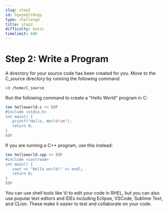 ```yaml
---
slug: step2
id: hgwyeqlt6xgy
type: challenge
title: step2
difficulty: basic
timelimit: 600
---
```

# Step 2: Write a Program

A directory for your source code has been created for you. Move to the C_source directory by running the following command

```bash
cd /home/C_source
```

Run the following command to create a "Hello World" program in C:

```bash
tee helloworld.c << EOF
#include <stdio.h>
int main() {
   printf("Hello, World!\n");
   return 0;
}
EOF
```

If you are running a C++ program, use this instead:

```bash
tee helloworld.cpp << EOF
#include <iostream>
int main() {
   cout << "Hello world!" << endl;
   return 0;
}
EOF
```

You can use shell tools like Vi to edit your code in RHEL, but you can also use popular text editors and IDEs including Eclipse, VSCode, Sublime Text, and CLion. These make it easier to test and collaborate on your code.
